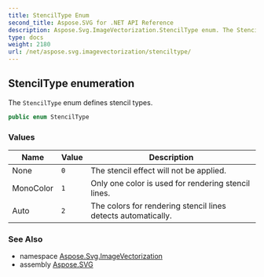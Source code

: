```yaml
---
title: StencilType Enum
second_title: Aspose.SVG for .NET API Reference
description: Aspose.Svg.ImageVectorization.StencilType enum. The StencilType enum defines stencil types
type: docs
weight: 2180
url: /net/aspose.svg.imagevectorization/stenciltype/
---
```

## StencilType enumeration

The `StencilType` enum defines stencil types.

```csharp
public enum StencilType
```

### Values

| Name | Value | Description |
| --- | --- | --- |
| None | `0` | The stencil effect will not be applied. |
| MonoColor | `1` | Only one color is used for rendering stencil lines. |
| Auto | `2` | The colors for rendering stencil lines detects automatically. |

### See Also

* namespace [Aspose.Svg.ImageVectorization](../../aspose.svg.imagevectorization/)
* assembly [Aspose.SVG](../../)
